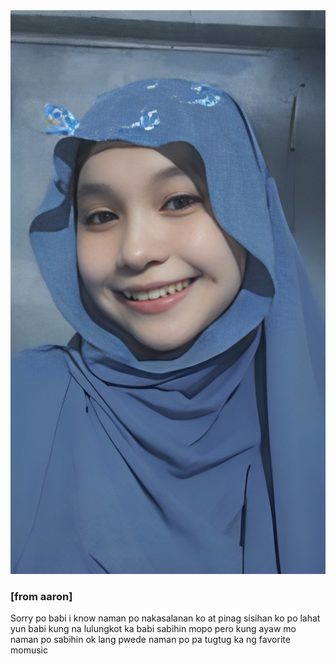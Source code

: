 <!DOCTYPE html>
<html>
<head>
<link rel="stylesheet" type="text/css" href="styles.css">
</head>
<body>
  <div class="circle-photo-container">
    <div class="circle-photo">
      <img src="393808737_263032633400509_8157130250585409639_n.png" alt="Circle Photo"> <!-- Replace with your circular photo URL -->
    </div>
  </div>
  <div class="message">
    <h3>[from aaron]</h3>
    <p>Sorry po babi i know naman po nakasalanan ko at  pinag sisihan ko po lahat yun babi kung na lulungkot ka babi sabihin mopo pero kung ayaw mo naman po sabihin ok lang pwede naman po pa tugtug ka ng favorite momusic</p>
  </div>
</body>
</html>
